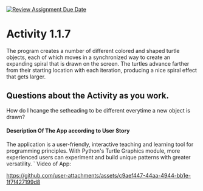 [![Review Assignment Due Date](https://classroom.github.com/assets/deadline-readme-button-22041afd0340ce965d47ae6ef1cefeee28c7c493a6346c4f15d667ab976d596c.svg)](https://classroom.github.com/a/K3waziIG)
# Activity 1.1.7

The program creates a number of different colored and shaped turtle objects, each of which moves in a synchronized way to create an expanding spiral that is drawn on the screen. The turtles advance farther from their starting location with each iteration, producing a nice spiral effect that gets larger. 


## Questions about the Activity as you work. 
How do I hcange the setheading to be different everytime a new object is drawn?

#### Description Of The App according to User Story
The application is a user-friendly, interactive teaching and learning tool for programming principles. With Python's Turtle Graphics module, more experienced users can experiment and build unique patterns with greater versatility.
`
Video of App:



https://github.com/user-attachments/assets/c9aef447-44aa-4944-bb1e-1f7f427199d8


